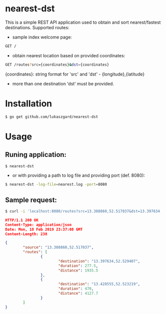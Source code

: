 # nearest-dst
This is a simple REST API application used to obtain and sort nearest/fastest destinations.
Supported routes:
- sample index welcome page:
```bash
GET /
```
- obtain nearest location based on provided coordinates:
```bash
GET /routes?src={coordinates}&dst={coordinates}
```
{coordinates}: string format for 'src' and 'dst' - {longitude},{latitude}
* more than one destination 'dst' must be provided.

# Installation
```bash
$ go get github.com/lukaszgard/nearest-dst
```

# Usage

## Runing application:
```bash
$ nearest-dst
```

- or with providing a path to log file and providing port (def. 8080):

```bash
$ nearest-dst -log-file=nearest.log -port=8080
```

## Sample request:
```bash
$ curl -i 'localhost:8080/routes?src=13.388860,52.517037&dst=13.397634,52.529407&dst=13.428555,52.523219'
```
```json
HTTP/1.1 200 OK
Content-Type: application/json
Date: Mon, 18 Feb 2019 23:37:08 GMT
Content-Length: 238

{
        "source": "13.388860,52.517037",
        "routes": [
                {
                        "destination": "13.397634,52.529407",
                        "duration": 277.5,
                        "distance": 1935.5
                },
                {
                        "destination": "13.428555,52.523219",
                        "duration": 470,
                        "distance": 4127.7
                }
        ]
}
```

